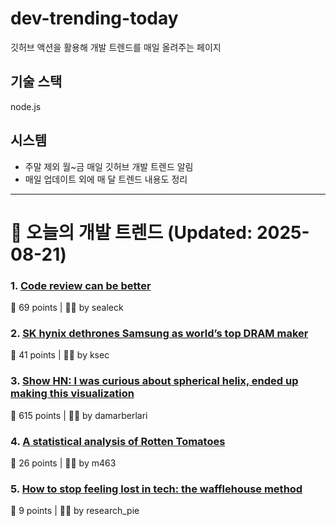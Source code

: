 # dev-trending-today
깃허브 액션을 활용해 개발 트렌드를 매일 올려주는 페이지

## 기술 스택
node.js
## 시스템
- 주말 제외 월~금 매일 깃허브 개발 트렌드 알림
- 매일 업데이트 외에 매 달 트렌드 내용도 정리
---

# 📰 오늘의 개발 트렌드 (Updated: 2025-08-21)

### 1. [Code review can be better](https://tigerbeetle.com/blog/2025-08-04-code-review-can-be-better/)
💬 69 points | 🧑‍💻 by sealeck

### 2. [SK hynix dethrones Samsung as world’s top DRAM maker](https://koreajoongangdaily.joins.com/news/2025-08-15/business/tech/Thanks-Nvidia-SK-hynix-dethrones-Samsung-as-worlds-top-DRAM-maker-for-first-time-in-over-30-years/2376834)
💬 41 points | 🧑‍💻 by ksec

### 3. [Show HN: I was curious about spherical helix, ended up making this visualization](https://visualrambling.space/moving-objects-in-3d/)
💬 615 points | 🧑‍💻 by damarberlari

### 4. [A statistical analysis of Rotten Tomatoes](https://www.statsignificant.com/p/is-rotten-tomatoes-still-reliable)
💬 26 points | 🧑‍💻 by m463

### 5. [How to stop feeling lost in tech: the wafflehouse method](https://www.yacinemahdid.com/p/how-to-stop-feeling-lost-in-tech)
💬 9 points | 🧑‍💻 by research_pie

